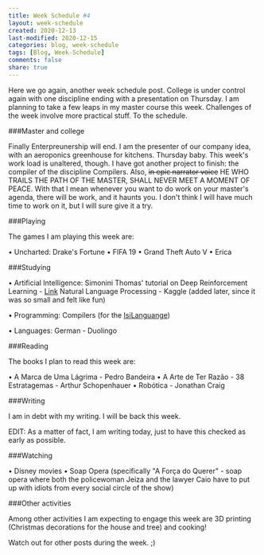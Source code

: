 ```yaml
---
title: Week Schedule #4
layout: week-schedule
created: 2020-12-13
last-modified: 2020-12-15
categories: blog, week-schedule
tags: [Blog, Week-Schedule]
comments: false
share: true
---
```


Here we go again, another week schedule post.
College is under control again with one discipline ending with a presentation on Thursday. I am planning to take a few leaps in my master course this week.
Challenges of the week involve more practical stuff. To the schedule.

###Master and college

Finally Enterpreunership will end. I am the presenter of our company idea, with an aeroponics greenhouse for kitchens. Thursday baby.
This week's work load is unaltered, though. I have got another project to finish: the compiler of the discipline Compilers.
Also, ~~in epic narrator voice~~ HE WHO TRAILS THE PATH OF THE MASTER, SHALL NEVER MEET A MOMENT OF PEACE.
With that I mean whenever you want to do work on your master's agenda, there will be work, and it haunts you. I don't think I will have much time to work on it, but I will sure give it a try.

###Playing

The games I am playing this week are:

• Uncharted: Drake's Fortune
• FIFA 19
• Grand Theft Auto V
• Erica

###Studying

• Artificial Intelligence:
    Simonini Thomas' tutorial on Deep Reinforcement Learning - [Link](https://www.freecodecamp.org/news/an-introduction-to-reinforcement-learning-4339519de419/)
    Natural Language Processing - Kaggle (added later, since it was so small and felt like fun)

• Programming:
    Compilers (for the [IsiLanguange](https://github.com/professorisidro/IsiLanguageEmbriao))

• Languages:
    German - Duolingo

###Reading

The books I plan to read this week are:

• A Marca de Uma Lágrima - Pedro Bandeira
• A Arte de Ter Razão - 38 Estratagemas - Arthur Schopenhauer
• Robótica - Jonathan Craig

###Writing

I am in debt with my writing. I will be back this week.

EDIT: As a matter of fact, I am writing today, just to have this checked as early as possible.

###Watching

• Disney movies
• Soap Opera (specifically "A Força do Querer" - soap opera where both the policewoman Jeiza and the lawyer Caio have to put up with idiots from every social circle of the show)

###Other activities

Among other activities I am expecting to engage this week are 3D printing (Christmas decorations for the house and tree) and cooking!

Watch out for other posts during the week. ;)
